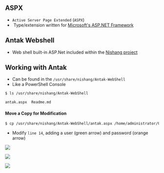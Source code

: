 ## ASPX
* `Active Server Page Extended` (`ASPX`)
*  Type/extension written for [Microsoft's ASP.NET Framework](https://docs.microsoft.com/en-us/aspnet/overview)

## Antak Webshell
* Web shell built-in ASP.Net included within the [Nishang project](https://github.com/samratashok/nishang)

## Working with Antak
* Can be found in the `/usr/share/nishang/Antak-WebShell`
* Like a PowerShell Console

```sh
$ ls /usr/share/nishang/Antak-WebShell

antak.aspx  Readme.md
```

#### Move a Copy for Modification
```sh
$ cp /usr/share/nishang/Antak-WebShell/antak.aspx /home/administrator/Upload.aspx
```

* Modify `line 14`, adding a user (green arrow) and password (orange arrow)

![](antak-changes.png)

![](antak-creds-prompt.png)

![](antak-success.png)
